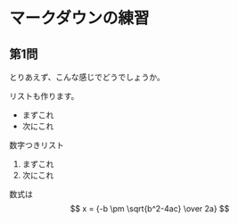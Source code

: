 # マークダウンの練習
## 第1問
とりあえず、こんな感じでどうでしょうか。

リストも作ります。
- まずこれ
- 次にこれ
  
数字つきリスト
1. まずこれ
2. 次にこれ

数式は
$$ x = {-b \pm \sqrt{b^2-4ac} \over 2a} $$
